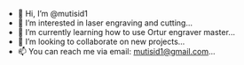 - 👋 Hi, I’m @mutisid1
- 👀 I’m interested in laser engraving and cutting...
- 🌱 I’m currently learning  how to use Ortur engraver master...
- 💞️ I’m looking to collaborate on new projects...
- 📫 You can reach me via email: mutisid1@gmail.com...

<!---
mutisid1/mutisid1 is a ✨ special ✨ repository because its `README.md` (this file) appears on your GitHub profile.
You can click the Preview link to take a look at your changes.
--->
